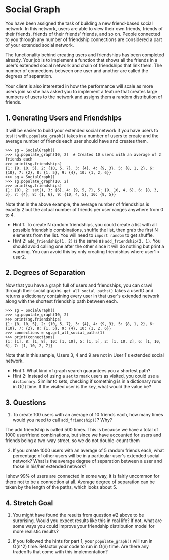 # Social Graph

You have been assigned the task of building a new friend-based social network.
In this network, users are able to view their own friends, friends of their
friends, friends of their friends' friends, and so on. People connected to you
through any number of friendship connections are considered a part of your
extended social network.

The functionality behind creating users and friendships has been completed
already. Your job is to implement a function that shows all the friends in a
user's extended social network and chain of friendships that link them. The
number of connections between one user and another are called the degrees of
separation.

Your client is also interested in how the performance will scale as more users
join so she has asked you to implement a feature that creates large numbers of
users to the network and assigns them a random distribution of friends.

## 1. Generating Users and Friendships

It will be easier to build your extended social network if you have users to
test it with. `populate_graph()` takes in a number of users to create and the
average number of friends each user should have and creates them.

```
>>> sg = SocialGraph()
>>> sg.populate_graph(10, 2)  # Creates 10 users with an average of 2 friends each
>>> print(sg.friendships)
{1: {8, 10, 5}, 2: {10, 5, 7}, 3: {4}, 4: {9, 3}, 5: {8, 1, 2}, 6: {10}, 7: {2}, 8: {1, 5}, 9: {4}, 10: {1, 2, 6}}
>>> sg = SocialGraph()
>>> sg.populate_graph(10, 2)
>>> print(sg.friendships)
{1: {8}, 2: set(), 3: {6}, 4: {9, 5, 7}, 5: {9, 10, 4, 6}, 6: {8, 3, 5}, 7: {4}, 8: {1, 6}, 9: {10, 4, 5}, 10: {9, 5}}
```

Note that in the above example, the average number of friendships is exactly 2
but the actual number of friends per user ranges anywhere from 0 to 4.

-  Hint 1: To create N random friendships, you could create a list with all
   possible friendship combinations, shuffle the list, then grab the first N
   elements from the list. You will need to `import random` to get shuffle.
-  Hint 2: `add_friendship(1, 2)` is the same as `add_friendship(2, 1)`. You
   should avoid calling one after the other since it will do nothing but print a
   warning. You can avoid this by only creating friendships where user1 < user2.

## 2. Degrees of Separation

Now that you have a graph full of users and friendships, you can crawl through
their social graphs. `get_all_social_paths()` takes a userID and returns a
dictionary containing every user in that user's extended network along with the
shortest friendship path between each.

```
>>> sg = SocialGraph()
>>> sg.populate_graph(10, 2)
>>> print(sg.friendships)
{1: {8, 10, 5}, 2: {10, 5, 7}, 3: {4}, 4: {9, 3}, 5: {8, 1, 2}, 6: {10}, 7: {2}, 8: {1, 5}, 9: {4}, 10: {1, 2, 6}}
>>> connections = sg.get_all_social_paths(1)
>>> print(connections)
{1: [1], 8: [1, 8], 10: [1, 10], 5: [1, 5], 2: [1, 10, 2], 6: [1, 10, 6], 7: [1, 10, 2, 7]}
```

Note that in this sample, Users 3, 4 and 9 are not in User 1's extended social
network.

-  Hint 1: What kind of graph search guarantees you a shortest path?
-  Hint 2: Instead of using a `set` to mark users as visited, you could use a
   `dictionary`. Similar to sets, checking if something is in a dictionary runs
   in O(1) time. If the visited user is the key, what would the value be?

## 3. Questions

1. To create 100 users with an average of 10 friends each, how many times would
   you need to call `add_friendship()`? Why?

The add friendship is called 500 times. This is because we have a total of 1000
user/friend combinations, but since we have accounted for users and friends
being a two-way street, so we do not double-count them

2. If you create 1000 users with an average of 5 random friends each, what
   percentage of other users will be in a particular user's extended social
   network? What is the average degree of separation between a user and those in
   his/her extended network?

I show 99% of users are connected in some way, it is fairly uncommon for there
not to be a connection at all. Average degree of separation can be taken by the
length of the paths, which looks about 5.

## 4. Stretch Goal

1. You might have found the results from question #2 above to be surprising.
   Would you expect results like this in real life? If not, what are some ways
   you could improve your friendship distribution model for more realistic
   results?

2. If you followed the hints for part 1, your `populate_graph()` will run in
   O(n^2) time. Refactor your code to run in O(n) time. Are there any tradeoffs
   that come with this implementation?
